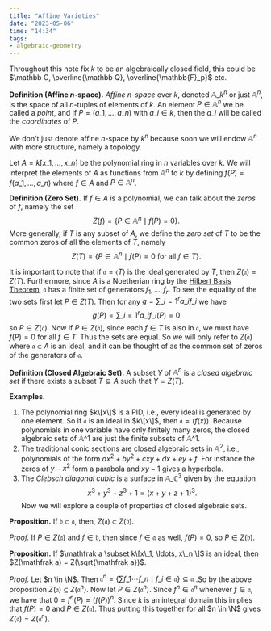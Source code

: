 ```yaml
---
title: "Affine Varieties"
date: "2023-05-06"
time: "14:34"
tags:
- algebraic-geometry
---
```

Throughout this note fix $k$ to be an algebraically closed field, this could be $\mathbb C, \overline{\mathbb Q}, \overline{\mathbb{F}_p}$ etc. 

**Definition (Affine $n$-space).** *Affine $n$-space* over $k$, denoted $\mathbb A\_k^n$ or just $\mathbb A^n$, is the space of all $n$-tuples of elements of $k$. An element $P \in \mathbb A^n$ we be called a *point*, and if $P = (a\_1, \ldots , a\_n)$ with $a\_i \in k$, then the $a\_i$ will be called the *coordinates* of $P$. 

We don't just denote affine $n$-space by $k^n$ because soon we will endow $\mathbb A^n$ with more structure, namely a topology. 

Let $A = k[x\_1, \ldots , x\_n]$ be the polynomial ring in $n$ variables over $k$. We will interpret the elements of $A$ as functions from $\mathbb A^n$ to $k$ by defining $f(P) = f(a\_1, \ldots , a\_n)$ where $f \in A$ and $P \in \mathbb A^n$. 

**Definition (Zero Set).** If $f \in A$ is a polynomial, we can talk about the *zeros* of $f$, namely the set 
$$
Z(f) = \lbrace P \in \mathbb A^n \mid f(P) = 0 \rbrace.
$$More generally, if $T$ is any subset of $A$, we define the *zero set* of $T$ to be the common zeros of all the elements of $T$, namely 
$$
Z(T) = \lbrace P \in \mathbb A^n \mid f(P) = 0 \text{ for all } f \in T \rbrace. 
$$

It is important to note that if $\mathfrak a = \langle T \rangle$ is the ideal generated by $T$, then $Z(\mathfrak a) = Z(T)$. Furthermore, since $A$ is a Noetherian ring by the [Hilbert Basis Theorem](notes/Commutative%20Algebra/Hilbert%20Basis%20Theorem.md), $\mathfrak a$ has a finite set of generators $f_1, \ldots , f_r$. To see the equality of the two sets first let $P \in Z(T)$. Then for any $g = \sum\_{i=1}^r a\_i f\_i$ we have 
$$
g(P) = \sum\_{i=1}^r a\_if\_i(P) = 0 
$$
so $P \in Z(\mathfrak a)$. Now if $P \in Z(\mathfrak a)$, since each $f \in T$ is also in $\mathfrak a$, we must have $f(P) = 0$ for all $f \in T$. Thus the sets are equal. So we will only refer to $Z(\mathfrak a)$ where $\mathfrak a \subset A$ is an ideal, and it can be thought of as the common set of zeros of the generators of $\mathfrak a$. 

**Definition (Closed Algebraic Set).** A subset $Y$ of $\mathbb A^n$ is a *closed algebraic set* if there exists a subset $T \subseteq A$ such that $Y = Z(T)$. 

**Examples.**
1. The polynomial ring $k\[x\]$ is a PID, i.e., every ideal is generated by one element. So if $\mathfrak a$ is an ideal in $k\[x\]$, then $\mathfrak a = (f(x))$. Because polynomials in one variable have only finitely many zeros, the closed algebraic sets of $\mathbb A\^1$ are just the finite subsets of $\mathbb A\^1$. 
2. The traditional conic sections are closed algebraic sets in $\mathbb A^2$, i.e., polynomials of the form $ax^2 + by^2 + cxy + dx + ey + f$. For instance the zeros of $y-x^2$ form a parabola and $xy-1$ gives a hyperbola. 
3. The *Clebsch diagonal cubic* is a surface in $\mathbb A\_{\mathbb C}^3$ given by the equation $$x^3 + y^3 + z^3 + 1 = (x+y+z+1)^3.$$
Now we will explore a couple of properties of closed algebraic sets. 

**Proposition.** If $\mathfrak b \subset \mathfrak a$, then, $Z(\mathfrak a) \subset Z(\mathfrak b)$.

*Proof.* If $P \in Z(\mathfrak a)$ and $f \in \mathfrak b$, then since $f \in \mathfrak a$ as well, $f(P) = 0$, so $P \in Z(\mathfrak b)$.

**Proposition.** If $\mathfrak a \subset k\[x\_1, \ldots, x\_n \]$ is an ideal, then $Z(\mathfrak a) = Z(\sqrt{\mathfrak a})$. 

*Proof.* Let $n \in \N$. Then $\mathfrak a^n = \lbrace \sum f\_1 \cdots f\_n \mid f\_i \in \mathfrak a \rbrace \subseteq \mathfrak a$ .So by the above proposition $Z(\mathfrak a) \subseteq Z(\mathfrak a^n)$. Now let $P \in Z(\mathfrak a^n)$. Since $f^n \in \mathfrak a^n$ whenever $f \in \mathfrak a$, we have that $0 = f^n(P) = (f(P))^n$. Since $k$ is an integral domain this implies that $f(P) = 0$ and $P \in Z(\mathfrak a)$. Thus putting this together for all $n \in \N$ gives $Z(\mathfrak a) = Z(\mathfrak a^n)$. 